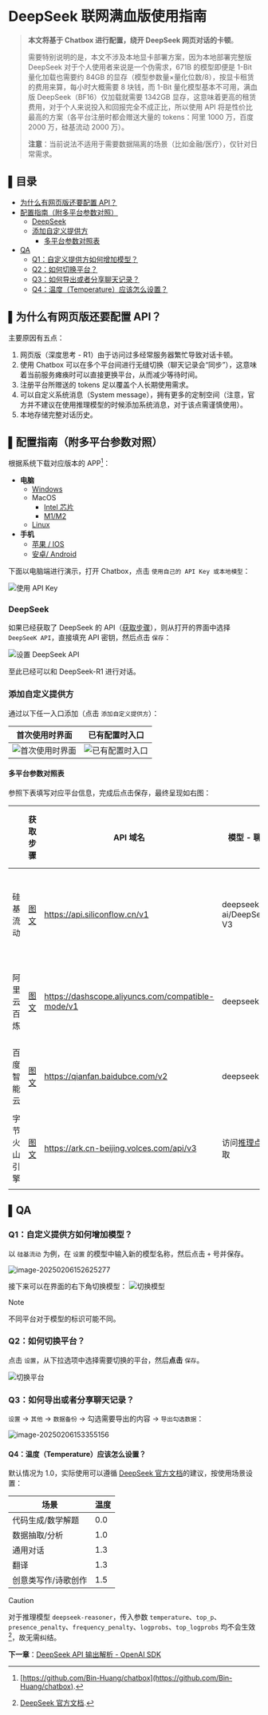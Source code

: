 # DeepSeek 联网满血版使用指南

> **本文将基于 Chatbox 进行配置，绕开 DeepSeek 网页对话的卡顿**。
>
> 需要特别说明的是，本文不涉及本地显卡部署方案，因为本地部署完整版 DeepSeek 对于个人使用者来说是一个伪需求，671B 的模型即便是 1-Bit 量化加载也需要约 84GB 的显存（模型参数量×量化位数/8），按显卡租赁的费用来算，每小时大概需要 8 块钱，而 1-Bit 量化模型基本不可用，满血版 DeepSeek（BF16）仅加载就需要 1342GB 显存，这意味着更高的租赁费用，对于个人来说投入和回报完全不成正比，所以使用 API 将是性价比最高的方案（各平台注册时都会赠送大量的 tokens：阿里 1000 万，百度 2000 万，硅基流动 2000 万）。
>
> **注意**：当前说法不适用于需要数据隔离的场景（比如金融/医疗），仅针对日常需求。

## ▌目录

- [为什么有网页版还要配置 API？](#为什么有网页版还要配置-api)
- [配置指南（附多平台参数对照）](#配置指南附多平台参数对照)
   - [DeepSeek](#deepseek)
   - [添加自定义提供方](#添加自定义提供方)
      - [多平台参数对照表](#多平台参数对照表)
- [QA](#qa)
   - [Q1：自定义提供方如何增加模型？](#q1自定义提供方如何增加模型)
   - [Q2：如何切换平台？](#q2如何切换平台)
   - [Q3：如何导出或者分享聊天记录？](#q3如何导出或者分享聊天记录)
   - [Q4：温度（Temperature）应该怎么设置？](#q4温度temperature应该怎么设置)

## ▌为什么有网页版还要配置 API？

主要原因有五点：

1. 网页版（深度思考 - R1）由于访问过多经常服务器繁忙导致对话卡顿。
2. 使用 Chatbox 可以在多个平台间进行无缝切换（聊天记录会“同步”），这意味着当前服务瘫痪时可以直接更换平台，从而减少等待时间。
3. 注册平台所赠送的 tokens 足以覆盖个人长期使用需求。
4. 可以自定义系统消息（System message），拥有更多的定制空间（注意，官方并不建议在使用推理模型的时候添加系统消息，对于该点需谨慎使用）。
5. 本地存储完整对话历史。

## ▌配置指南（附多平台参数对照）

根据系统下载对应版本的 APP[^1]：

- **电脑**
  - [Windows](https://chatboxai.app/?c=download-windows)
  - MacOS
    - [Intel 芯片](https://chatboxai.app/?c=download-mac-intel)
    - [M1/M2](https://chatboxai.app/?c=download-mac-aarch)
  - [Linux](https://chatboxai.app/?c=download-linux)
- **手机**
  - [苹果 / IOS](https://apps.apple.com/app/chatbox-ai/id6471368056)
  - [安卓/ Android](https://chatboxai.app/install?download=android_apk)

[^1]: [https://github.com/Bin-Huang/chatbox](https://github.com/Bin-Huang/chatbox).

下面以电脑端进行演示，打开 Chatbox，点击 `使用自己的 API Key 或本地模型`：

![使用 API Key](./assets/image-20250206112612860.png)

### DeepSeek

如果已经获取了 DeepSeek 的 API（[获取步骤](./DeepSeek%20API%20的获取与对话示例.md#-deepseek-官方)），则从打开的界面中选择 `DeepSeeK API`，直接填充 API 密钥，然后点击 `保存`：

![设置 DeepSeek API](./assets/image-20250206114220266.png)

至此已经可以和 DeepSeek-R1 进行对话。

### 添加自定义提供方

通过以下任一入口添加（点击 `添加自定义提供方`）：

| 首次使用时界面                                          | 已有配置时入口                                          |
| ------------------------------------------------------- | ------------------------------------------------------- |
| ![首次使用时界面](./assets/image-20250206112642637.png) | ![已有配置时入口](./assets/image-20250206120447013.png) |

#### 多平台参数对照表

参照下表填写对应平台信息，完成后点击保存，最终呈现如右图：

|              | 获取步骤                                                     | API 域名                                          | 模型 - 聊天                                                  | 模型 - 推理                                                  | 设置 - 推理                                              |
| ------------ | ------------------------------------------------------------ | ------------------------------------------------- | ------------------------------------------------------------ | ------------------------------------------------------------ | -------------------------------------------------------- |
| 硅基流动     | [图文](./DeepSeek%20API%20的获取与对话示例.md#-硅基流动-)    | https://api.siliconflow.cn/v1                     | deepseek-ai/DeepSeek-V3                                      | deepseek-ai/DeepSeek-R1                                      | ![设置 - 硅基流动](./assets/image-20250206113805132.png) |
| 阿里云百炼   | [图文](./DeepSeek%20API%20的获取与对话示例.md#-阿里云百炼-)  | https://dashscope.aliyuncs.com/compatible-mode/v1 | deepseek-v3                                                  | deepseek-r1                                                  | ![设置 - 阿里云](./assets/image-20250206115713516.png)   |
| 百度智能云   | [图文](./DeepSeek%20API%20的获取与对话示例.md#-百度智能云-)  | https://qianfan.baidubce.com/v2                   | deepseek-v3                                                  | deepseek-r1                                                  | ![设置 - 百度](./assets/image-20250206120017418.png)     |
| 字节火山引擎 | [图文](./DeepSeek%20API%20的获取与对话示例.md#-字节火山引擎-) | https://ark.cn-beijing.volces.com/api/v3          | 访问[推理点](https://console.volcengine.com/ark/region:ark+cn-beijing/endpoint?config=%7B%7D)获取 | 访问[推理点](https://console.volcengine.com/ark/region:ark+cn-beijing/endpoint?config=%7B%7D)获取 | ![设置 - 字节](./assets/image-20250208215034817.png)     |
|              |                                                              |                                                   |                                                              |                                                              |                                                          |

## ▌QA

### Q1：自定义提供方如何增加模型？

以 `硅基流动` 为例，在 `设置` 的模型中输入新的模型名称，然后点击 `+` 号并保存。

![image-20250206152625277](./assets/image-20250206152625277.png)

接下来可以在界面的右下角切换模型：
![切换模型](./assets/image-20250206152810904.png)

> [!note]
>
> 不同平台对于模型的标识可能不同。

### Q2：如何切换平台？

点击 `设置`，从下拉选项中选择需要切换的平台，然后**点击** `保存`。

![切换平台](./assets/image-20250206152431349.png)

### Q3：如何导出或者分享聊天记录？

`设置` -> `其他` -> `数据备份` -> 勾选需要导出的内容 -> `导出勾选数据`：

![image-20250206153355156](./assets/image-20250206153355156.png)

#### Q4：温度（Temperature）应该怎么设置？

默认情况为 1.0，实际使用可以遵循 [DeepSeek 官方文档](https://api-docs.deepseek.com/zh-cn/quick_start/parameter_settings)的建议，按使用场景设置：

| 场景                | 温度 |
| ------------------- | ---- |
| 代码生成/数学解题   | 0.0  |
| 数据抽取/分析       | 1.0  |
| 通用对话            | 1.3  |
| 翻译                | 1.3  |
| 创意类写作/诗歌创作 | 1.5  |

> [!CAUTION]
>
> 对于推理模型 `deepseek-reasoner`，传入参数 `temperature`、`top_p`、`presence_penalty`、`frequency_penalty`、`logprobs`、`top_logprobs` 均不会生效[^2]，故无需纠结。

[^2]: [DeepSeek 官方文档](https://api-docs.deepseek.com/zh-cn/quick_start/parameter_settings).

**下一章**：[DeepSeek API 输出解析 - OpenAI SDK](./DeepSeek%20API%20输出解析%20-%20OpenAI%20SDK.md)

